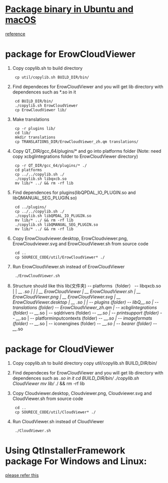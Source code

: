 [Package binary in Ubuntu and macOS](https://zhuanlan.zhihu.com/p/95820992)
=====================

[reference](https://doc.qt.io/qt-5/linux-deployment.html)

# package for ErowCloudViewer

1. Copy copylib.sh to build directory

		cp util/copylib.sh BUILD_DIR/bin/
   
2. Find dependeces for ErowCloudViewer and you will get lib directory with dependences such as *.so in it
		
		cd BUILD_DIR/bin/
		./copylib.sh ErowCloudViewer
		cp ErowCloudViewer lib/

3. Make translations

		cp -r plugins lib/
		cd lib/
		mkdir translations
		cp TRANSLATIONS_DIR/ErowCloudViewer_zh.qm translations/

4. Copy QT_DIR/gcc_64/plugins/* and go into platforms folder
	(Note: need copy xcbglintegrations folder to ErowCloudViewer directory)
		
		cp -r QT_DIR/gcc_64/plugins/* ./
		cd platforms
		cp ../../copylib.sh ./
		./copylib.sh libqxcb.so
		mv lib/* ../ && rm -rf lib


5. Find dependences for plugins(libQPDAL_IO_PLUGIN.so and libQMANUAL_SEG_PLUGIN.so)

		cd ../plugins/
		cp ../../copylib.sh ./
		./copylib.sh libQPDAL_IO_PLUGIN.so
		mv lib/* ../ && rm -rf lib
		./copylib.sh libQMANUAL_SEG_PLUGIN.so
		mv lib/* ../ && rm -rf lib

6. Copy ErowCloudviewer.desktop, ErowCloudviewer.png, ErowCloudviewer.svg and ErowCloudViewer.sh from source code
		
		cd ..
		cp SOURECE_CODE/util/ErowCloudViewer* ./

7. Run ErowCloudViewer.sh instead of ErowCloudViewer

		./ErowCloudViewer.sh

8. Structure should like this
	lib(文件夹) -- platforms（folder） -- libqxcb.so
         |       |                    \__ *.so
         |       |
         |       \__ ErowCloudViewer
         |       \__ ErowCloudViewer.sh
         |       \__ ErowCloudViewer.png
         |       \__ ErowCloudViewer.svg
         |       \__ ErowCloudViewer.desktop
         |       \__ *.so
		 |
		 | -- plugins (folder) -- libQ__*.so
		 | -- translations (folder) -- ErowCloudViewer_zh.qm
		 | -- xcbglintegrations (folder) -- __*.so
		 | -- sqldrivers (folder) -- __*.so
		 | -- printsupport (folder) -- __*.so
		 | -- platforminputcontexts (folder) -- __*.so
		 | -- imageformats (folder) -- __*.so
		 | -- iconengines (folder) -- __*.so
		 | -- bearer (folder) -- __*.so

# package for CloudViewer
1. Copy copylib.sh to build directory
		copy util/copylib.sh BUILD_DIR/bin/
2. Find dependeces for ErowCloudViewer and you will get lib directory with dependences such as *.so in it
		cd BUILD_DIR/bin/
		./copylib.sh CloudViewer
		mv lib/* ./ && rm -rf lib
3. Copy Cloudviewer.desktop, Cloudviewer.png, Cloudviewer.svg and CloudViewer.sh from source code
		
		cd ..
		cp SOURECE_CODE/util/CloudViewer* ./

4. Run CloudViewer.sh instead of CloudViewer

		./CloudViewer.sh



# Using QtInstallerFramework package For Windows and Linux:
[please refer this](../scripts/QtInstallerFramework/README.md)


